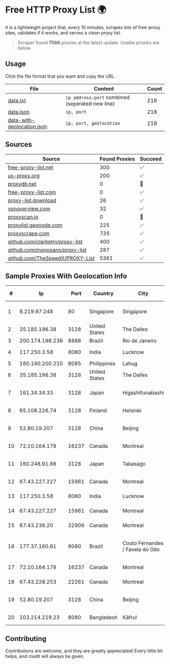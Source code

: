 
# Free HTTP Proxy List 🌍

It is a lightweight project that, every 10 minutes, scrapes lots of free-proxy sites, validates if it works, and serves a clean proxy list.


> Scraper found **7566** proxies at the latest update. Usable proxies are below.

## Usage

Click the file format that you want and copy the URL.


|File|Content|Count|
|----|-------|-----|
|[data.txt](https://raw.githubusercontent.com/themiralay/Proxy-List-World/master/data.txt)|`ip_address:port` combined (seperated new line)|218|
|[data.json](https://raw.githubusercontent.com/themiralay/Proxy-List-World/master/data.json)|`ip, port`|218|
|[data-with-geolocation.json](https://raw.githubusercontent.com/themiralay/Proxy-List-World/master/data-with-geolocation.json)|`ip, port, geolocation`|218|

## Sources

|Source|Found Proxies|Succeed|
|------|-------------|-------|
|[free-proxy-list.net](https://free-proxy-list.net)|300|✅|
|[us-proxy.org](https://www.us-proxy.org)|200|✅|
|[proxydb.net](http://proxydb.net)|0|🚫|
|[free-proxy-list.com](https://free-proxy-list.com/?page=&port=&type%5B%5D=http&type%5B%5D=https&up_time=0&search=Search)|0|✅|
|[proxy-list.download](https://www.proxy-list.download/HTTP)|26|✅|
|[vpnoverview.com](https://vpnoverview.com/privacy/anonymous-browsing/free-proxy-servers)|32|✅|
|[proxyscan.io](https://www.proxyscan.io)|0|🚫|
|[proxylist.geonode.com](https://proxylist.geonode.com/api/proxy-list?limit=300&page=1&sort_by=lastChecked&sort_type=desc&protocols=http,https)|225|✅|
|[proxyscrape.com](https://api.proxyscrape.com/v2/?request=displayproxies&protocol=http&timeout=10000&country=all&ssl=all&anonymity=all)|735|✅|
|[github.com/clarketm/proxy-list](https://raw.githubusercontent.com/clarketm/proxy-list/master/proxy-list-raw.txt)|400|✅|
|[github.com/monosans/proxy-list](https://raw.githubusercontent.com/monosans/proxy-list/main/proxies/http.txt)|287|✅|
|[github.com/TheSpeedX/PROXY-List](https://raw.githubusercontent.com/TheSpeedX/PROXY-List/master/http.txt)|5361|✅|


## Sample Proxies With Geolocation Info

|#|Ip|Port|Country|City|Internet Service Provider|
|-|--|----|-------|----|-------------------------|
|1|8.219.97.248|80|Singapore|Singapore|Alibaba (US) Technology Co., Ltd.|
|2|35.185.196.38|3128|United States|The Dalles|Google LLC|
|3|200.174.198.236|8888|Brazil|Rio de Janeiro|Claro S.A|
|4|117.250.3.58|8080|India|Lucknow|Bharat Sanchar Nigam Ltd|
|5|180.190.200.210|8085|Philippines|Lahug|Globe Telecom|
|6|35.185.196.38|3128|United States|The Dalles|Google LLC|
|7|161.34.34.33|3128|Japan|Higashifunabashi|NTT PC Communications, Inc.|
|8|65.108.226.74|3128|Finland|Helsinki|Hetzner Online GmbH|
|9|52.80.19.207|3128|China|Beijing|Beijing Guanghuan Xinwang Digital|
|10|72.10.164.178|16237|Canada|Montreal|GloboTech Communications|
|11|160.248.91.66|3128|Japan|Takasago|NTT PC Communications, Inc.|
|12|67.43.227.227|15961|Canada|Montreal|GloboTech Communications|
|13|117.250.3.58|8080|India|Lucknow|Bharat Sanchar Nigam Ltd|
|14|67.43.227.227|15961|Canada|Montreal|GloboTech Communications|
|15|67.43.236.20|32909|Canada|Montreal|GloboTech Communications|
|16|177.37.160.81|8080|Brazil|Couto Fernandes / Favela do Oito|Brisanet Servicos De Telecomunicacoes S.A|
|17|72.10.164.178|16237|Canada|Montreal|GloboTech Communications|
|18|67.43.228.253|22261|Canada|Montreal|GloboTech Communications|
|19|52.80.19.207|3128|China|Beijing|Beijing Guanghuan Xinwang Digital|
|20|103.214.219.23|8080|Bangladesh|Kāfrul|Cue Club Technology|



## Contributing

Contributions are welcome, and they are greatly appreciated! Every
little bit helps, and credit will always be given.

